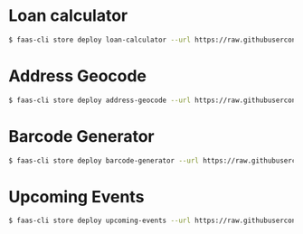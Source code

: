 # Loan calculator
```bash
$ faas-cli store deploy loan-calculator --url https://raw.githubusercontent.com/padiazg/function-store/master/store.json --gateway=http://localhost:31112
```

# Address Geocode
```bash
$ faas-cli store deploy address-geocode --url https://raw.githubusercontent.com/padiazg/function-store/master/store.json --gateway=http://localhost:31112 --env API_KEY=<API_KEY>
```

# Barcode Generator
```bash
$ faas-cli store deploy barcode-generator --url https://raw.githubusercontent.com/padiazg/function-store/master/store.json --gateway=http://localhost:31112
```

# Upcoming Events
```bash
$ faas-cli store deploy upcoming-events --url https://raw.githubusercontent.com/padiazg/function-store/master/store.json --gateway=http://localhost:31112
```
